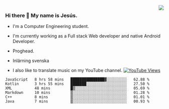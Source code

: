 <img align='right' src="https://github-readme-stats.vercel.app/api/top-langs/?username=JesusJimenezG&layout=compact&theme=dracula">

### Hi there 👋 My name is Jesús.
- I'm a Computer Engineering student.
- I'm currently working as a Full stack Web developer and native Android Developer.

- Proghead.
- Inlärning svenska
- I also like to translate music on my YouTube channel. [![YouTube Views](https://img.shields.io/youtube/channel/views/UCWnlcC4_sV9Imcy9ysQpxHA?style=social)](https://www.youtube.com/channel/UCWnlcC4_sV9Imcy9ysQpxHA)

<!--START_SECTION:waka-->

```text
JavaScript   8 hrs 58 mins   ███████████████▓░░░░░░░░░   62.88 %
Kotlin       3 hrs 55 mins   ███████░░░░░░░░░░░░░░░░░░   27.50 %
XML          48 mins         █▒░░░░░░░░░░░░░░░░░░░░░░░   05.69 %
Markdown     10 mins         ▒░░░░░░░░░░░░░░░░░░░░░░░░   01.28 %
C++          8 mins          ▒░░░░░░░░░░░░░░░░░░░░░░░░   01.01 %
Java         7 mins          ▒░░░░░░░░░░░░░░░░░░░░░░░░   00.93 %
```

<!--END_SECTION:waka-->

<!--
**JesusJimenezG/JesusJimenezG** is a ✨ _special_ ✨ repository because its `README.md` (this file) appears on your GitHub profile.

Here are some ideas to get you started:

- 🔭 I’m currently working on ...
- 🌱 I’m currently learning ...
- 👯 I’m looking to collaborate on ...
- 🤔 I’m looking for help with ...
- 💬 Ask me about ...
- 📫 How to reach me: ...
- 😄 Pronouns: ...
- ⚡ Fun fact: ...
-->

